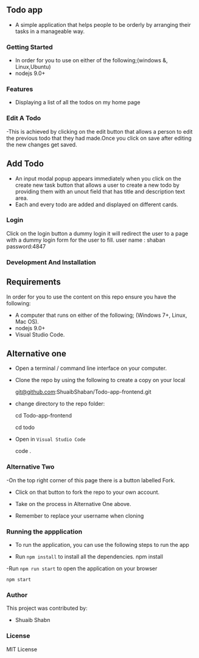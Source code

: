## Todo app

- A simple application that helps people to be orderly by arranging their tasks in a manageable way.

### Getting Started

- In order for you to use on either of the following;(windows &, Linux,Ubuntu)
- nodejs 9.0+

### Features

- Displaying a list of all the todos on my home page

### Edit A Todo

-This is achieved by clicking on the edit button that allows a person to edit the previous todo that they had made.Once you click on save after editing the new changes get saved.

## Add Todo

- An input modal popup appears immediately when you click on the create new task button that allows a user to create a new todo by providing them with an unout field that has title and description text area.
- Each and every todo are added and displayed on different cards.

### Login

Click on the login button a dummy login it will redirect the user to a page with a dummy login form for the user to fill. user name : shaban password:4847

### Development And Installation

## Requirements

In order for you to use the content on this repo ensure you have the following:

- A computer that runs on either of the following; (Windows 7+, Linux, Mac OS).
- nodejs 9.0+
- Visual Studio Code.

## Alternative one

- Open a terminal / command line interface on your computer.

- Clone the repo by using the following to create a copy on your local

  git@github.com:ShuaibShaban/Todo-app-frontend.git

- change directory to the repo folder:

  cd Todo-app-frontend

  cd todo

- Open in `Visual Studio Code`

  code .

### Alternative Two

-On the top right corner of this page there is a button labelled Fork.

- Click on that button to fork the repo to your own account.

- Take on the process in Alternative One above.

- Remember to replace your username when cloning

### Running the appplication
- To run the application, you can use the following steps to run the app

- Run `npm install` to install all the dependencies.
        npm install

-Run `npm run start` to open the application on your browser

    npm start

### Author
This project was contributed by:

- Shuaib Shabn

### License

MIT License

